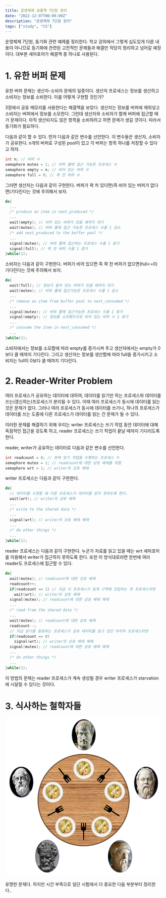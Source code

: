 ```yaml
---
title: 운영체제 공룡책 7단원 정리
date: "2022-12-07T00:00:00Z"
description: "운영체제 7단원 정리"
tags: ["study", "CS"]
---
```


운영체제 7단원, 동기화 관련 예제를 정리한다. 학교 강의에서 그렇게 심도있게 다룬 내용이 아니므로 동기화에 관련된 고전적인 문제들과 해결만 적당히 정리하고 넘어갈 예정이다. 대부분 세마포어가 해결책 중 하나로 사용된다.

# 1. 유한 버퍼 문제

유한 버퍼 문제는 생산자-소비자 문제의 일종이다. 생산자 프로세스는 정보를 생산하고 소비자는 정보를 소비한다. 이를 어떻게 구현할 것인가?

3장에서 공유 메모리를 사용한다는 해결책을 보았다. 생산자는 정보를 버퍼에 채워넣고 소비자는 버퍼에서 정보를 소모한다. 그런데 생산자와 소비자가 함께 버퍼에 접근할 때가 문제이다. 아직 생산되지도 않은 항목을 소비하려고 하면 문제가 생길 것이다. 따라서 동기화가 필요하다.

다음과 같이 할 수 있다. 먼저 다음과 같은 변수를 선언한다. 이 변수들은 생산자, 소비자가 공유한다. n개의 버퍼로 구성된 pool이 있고 각 버퍼는 항목 하나를 저장할 수 있다고 하자.

```c
int n; // 버퍼 수
semaphore mutex = 1; // 버퍼 풀에 접근 가능한 프로세스 수
semaphore empty = n; // 비어 있는 버퍼 수
semaphore full = 0; // 꽉 찬 버퍼 수
```

그러면 생산자는 다음과 같이 구현한다. 버퍼가 꽉 차 있다면(즉 비어 있는 버퍼가 없다면)기다린다는 것에 주의해서 보자.

```c
do{
  ...
  /* produce an item in next_produced */
  ...
  wait(empty); // 비어 있는 버퍼가 있을 때까지 대기
  wait(mutex); // 버퍼 풀에 접근 가능한 프로세스 수를 1 감소
  /* add next_produced to the buffer pool */
  ...
  signal(mutex); // 버퍼 풀에 접근하는 프로세스 수를 1 증가
  signal(full); // 꽉 찬 버퍼 수를 1 증가
}while(1);
```

소비자는 다음과 같이 구현한다. 버퍼가 비어 있으면 즉 꽉 찬 버퍼가 없으면(full<=0) 기다린다는 것에 주의해서 보자.

```c
do{
  wait(full); // 정보가 들어 있는 버퍼가 있을 때까지 대기
  wait(mutex); // 버퍼 풀에 접근가능한 프로세스 수를 1 감소
  ...
  /* remove an item from buffer pool to next_consumed */
  ...
  signal(mutex); // 버퍼 풀에 접근가능한 프로세스 수를 1 증가
  signal(empty); // 정보를 소모했으므로 비어 있는 버퍼 수 1 증가
  ...
  /* consume the item in next_consumed */
  ...
}while(1);
```

소비자에서는 정보를 소모함에 따라 empty를 증가시켜 주고 생산자에서는 empty가 0보다 클 때까지 기다린다. 그리고 생산자는 정보를 생산함에 따라 full을 증가시키고 소비자는 full이 0보다 클 때까지 기다린다.

# 2. Reader-Writer Problem

여러 프로세스가 공유하는 데이터에 대하여, 데이터를 읽기만 하는 프로세스와 데이터를 쓰는(갱신하는)프로세스가 분리될 수 있다. 이때 여러 프로세스가 동시에 데이터를 읽는 것은 문제가 없다. 그러나 여러 프로세스가 동시에 데이터를 쓰거나, 하나의 프로세스가 데이터를 쓰는 도중에 다른 프로세스가 데이터를 읽는 건 문제가 될 수 있다.

이러한 문제를 해결하기 위해 우리는 writer 프로세스는 쓰기 작업 동안 데이터에 대해 독점적인 접근을 갖도록 하고, reader 프로세스는 쓰기 작업이 끝날 때까지 기다리도록 한다.

reader, writer가 공유하는 데이터로 다음과 같은 변수를 선언한다.

```c
int readcount = 0; // 현재 읽기 작업을 수행하는 프로세스 수
semaphore mutex = 1; // readcount에 대한 상호 배제를 위함
semaphore wrt = 1; // writer의 상호 배제
```

writer 프로세스는 다음과 같이 구현한다.

```c
do{
  // 데이터를 수정할 때 다른 프로세스가 데이터를 읽지 못하도록 한다.
  wait(wrt); // writer의 상호 배제
  ...
  /* write to the shared data */
  ...
  signal(wrt); // writer의 상호 배제 해제
  ...
  /* do other things */
  ...
}while(1);
```

reader 프로세스는 다음과 같이 구현한다. 누군가 자료를 읽고 있을 때는 wrt 세마포어를 이용해서 writer가 접근하지 못하도록 한다. 또한 이 방식대로라면 한번에 여러 reader도 프로세스에 접근할 수 있다.

```c
do{
  wait(mutex); // readcount에 대한 상호 배제
  readcount++;
  if(readcount == 1) // 지금 이 프로세스가 임계 구역에 진입하는 첫 프로세스라면
    wait(wrt); // writer의 상호 배제
  signal(mutex); // readcount에 대한 상호 배제 해제
  ...
  /* read from the shared data */
  ...
  wait(mutex); // readcount에 대한 상호 배제
  readcount--;
  // 지금 읽기를 종료하는 프로세스가 공유 데이터를 읽고 있던 마지막 프로세스라면
  if(readcount == 0)
    signal(wrt); // writer의 상호 배제 해제
  signal(mutex); // readcount에 대한 상호 배제 해제
  ...
  /* do other things */
  ...
}while(1);
```

이 방법의 문제는 reader 프로세스가 계속 생성될 경우 writer 프로세스가 starvation에 시달릴 수 있다는 것이다.

# 3. 식사하는 철학자들

![dining](./dining.png)

유명한 문제다. 하지만 시간 부족으로 일단 시험에서 더 중요한 다음 부분부터 정리한다..
